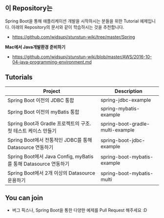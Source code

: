 ## 이 Repository는 

Spring Boot을 통해 애플리케이션 개발을 시작하시는 분들을 위한 Tutorial 예제입니다. 아래의 Repository의 문서와 같이 학습하시는 것을 추천합니다.
- https://github.com/wjdsupj/stunstun-wiki/tree/master/Spring

**Mac에서 Java개발환경 준비하기**
- https://github.com/wjdsupj/stunstun-wiki/blob/master/AWS/2016-10-04-java-programming-environment.md

## Tutorials

Project | Description |
---|---
Spring Boot 이전의 JDBC 통합 | spring-jdbc-example 
Spring Boot 이전의 myBatis 통합 | spring-mybatis-example 
Spring Boot과 Gradle 프로젝트의 구조. 첫 테스트 케이스 만들기 | spring-boot-gradle-multi-example 
Spring Boot에서 전통적인 JDBC를 통해 Datasource 연동하기 |  spring-boot-jdbc-example 
Spring Boot에서 Java Config, myBatis를 통해 Datasource 연동하기 | spring-boot-mybatis-example 
Spring Boot에서 2개 이상의 Datasource 운용하기 | spring-boot-mybatis-multi

## You can join 
* 버그 픽스나, Spring Boot을 통한 다양한 예제를 Pull Request 해주세요 :D

